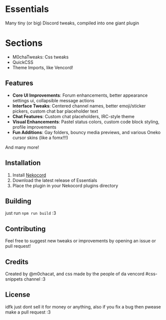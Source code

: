 # Essentials

Many tiny (or big) Discord tweaks, compiled into one giant plugin

# Sections

- M0chaTweaks: Css tweaks
- QuickCSS
- Theme Imports, like Vencord!

## Features

- **Core UI Improvements**: Forum enhancements, better appearance settings ui, collapsible message actions
- **Interface Tweaks**: Centered channel names, better emoji/sticker pickers, custom chat bar placeholder text
- **Chat Features**: Custom chat placeholders, IRC-style theme
- **Visual Enhancements**: Pastel status colors, custom code block styling, profile improvements
- **Fun Additions**: Gay folders, bouncy media previews, and various Oneko cursor skins (like a fomx!!!)

And many more!

## Installation

1. Install [Nekocord](https://github.com/nekocord-mod/nekocord)
2. Download the latest release of Essentials
3. Place the plugin in your Nekocord plugins directory

## Building

just run `npm run build` :3

## Contributing

Feel free to suggest new tweaks or improvements by opening an issue or pull request!

## Credits

Created by @m0chacat, and css made by the people of da vencord #css-snippets channel :3

## License

idfk just dont sell it for money or anything, also if you fix a bug then pwease make a pull request :3
